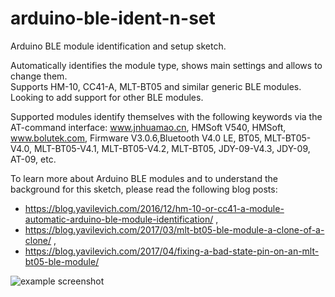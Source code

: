 # arduino-ble-ident-n-set
Arduino BLE module identification and setup sketch. 

Automatically identifies the module type, shows main settings and allows to change them.  
Supports HM-10, CC41-A, MLT-BT05 and similar generic BLE modules. Looking to add support for other BLE modules.

Supported modules identify themselves with the following keywords via the AT-command interface: www.jnhuamao.cn, HMSoft V540, HMSoft, www.bolutek.com, Firmware V3.0.6,Bluetooth V4.0 LE, BT05, MLT-BT05-V4.0, MLT-BT05-V4.1, MLT-BT05-V4.2, MLT-BT05, JDY-09-V4.3, JDY-09, AT-09, etc.

To learn more about Arduino BLE modules and to understand the background for this sketch, please read the following blog posts:

- https://blog.yavilevich.com/2016/12/hm-10-or-cc41-a-module-automatic-arduino-ble-module-identification/ , 
- https://blog.yavilevich.com/2017/03/mlt-bt05-ble-module-a-clone-of-a-clone/ , 
- https://blog.yavilevich.com/2017/04/fixing-a-bad-state-pin-on-an-mlt-bt05-ble-module/

![example screenshot](http://blog.yavilevich.com/wp-content/uploads/2016/12/ble_sketch_start.png)
